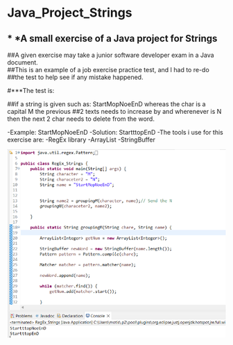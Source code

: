 # Java_Project_Strings
## * *A small exercise of a Java project for Strings

##A given exercise may take a junior software developer exam in a Java document.  
##This is an example of a job exercise practice test, and I had to re-do 
##the test to help see if any mistake happened. 

#***The test is:

##if a string is given such as: StartMopNoeEnD whereas the char is a capital M the previous 
##2 texts needs to increase by and wherenever is N then the next 2 char needs to delete from the word.

-Example: StartMopNoeEnD
-Solution: StartttopEnD
-The tools i use for this exercise are:
-RegEx library
-ArrayList
-StringBuffer

![alt text](https://github.com/mm528/Java_Project_Strings/blob/main/Example.png)
